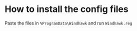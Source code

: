 # How to install the config files
Paste the files in `%ProgramData\Windhawk` and run `Windhawk.reg`
